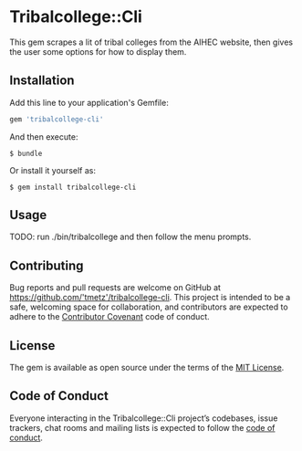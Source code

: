 # Tribalcollege::Cli

This gem scrapes a lit of tribal colleges from the AIHEC website, then gives the user some options for how to display them.

## Installation

Add this line to your application's Gemfile:

```ruby
gem 'tribalcollege-cli'
```

And then execute:

    $ bundle

Or install it yourself as:

    $ gem install tribalcollege-cli

## Usage

TODO: run ./bin/tribalcollege and then follow the menu prompts.


## Contributing

Bug reports and pull requests are welcome on GitHub at https://github.com/'tmetz'/tribalcollege-cli. This project is intended to be a safe, welcoming space for collaboration, and contributors are expected to adhere to the [Contributor Covenant](http://contributor-covenant.org) code of conduct.

## License

The gem is available as open source under the terms of the [MIT License](https://opensource.org/licenses/MIT).

## Code of Conduct

Everyone interacting in the Tribalcollege::Cli project’s codebases, issue trackers, chat rooms and mailing lists is expected to follow the [code of conduct](https://github.com/'tmetz'/tribalcollege-cli/blob/master/CODE_OF_CONDUCT.md).
